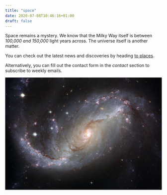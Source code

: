 ```yaml
---
title: "space"
date: 2020-07-08T10:46:16+01:00
draft: false
---
```


Space remains a mystery. We know that the Milky Way itself is between *100,000 and 150,000* light years across. The universe itself is another matter.

You can check out the latest news and discoveries by heading [to places](https://science.nasa.gov/).

Alternatively, you can fill out the contact form in the *contact* section to subscribe to weekly emails. 

![galaxy2](galaxy2.jpg)